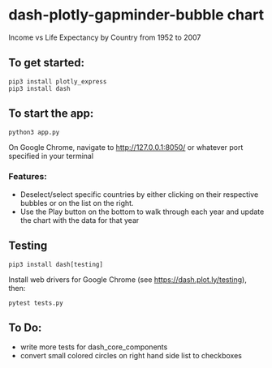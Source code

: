 # dash-plotly-gapminder-bubble chart
Income vs Life Expectancy by Country from 1952 to 2007

## To get started:
```
pip3 install plotly_express
pip3 install dash
```



## To start the app: 
```
python3 app.py 
```

On Google Chrome, navigate to http://127.0.0.1:8050/ or whatever port specified in your terminal

### Features: 
- Deselect/select specific countries by either clicking on their respective bubbles or on the list on the right.
- Use the Play button on the bottom to walk through each year and update the chart with the data for that year 


## Testing
```
pip3 install dash[testing]
```

Install web drivers for Google Chrome (see https://dash.plot.ly/testing), then: 

```
pytest tests.py
```

## To Do: 
- write more tests for dash_core_components
- convert small colored circles on right hand side list to checkboxes
